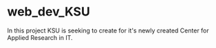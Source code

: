 # web_dev_KSU
In this project KSU is seeking to create for it's newly created Center for Applied Research in IT. 
